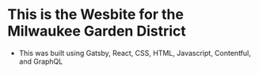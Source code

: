 # This is the Wesbite for the Milwaukee Garden District

- This was built using Gatsby, React, CSS, HTML, Javascript, Contentful, and GraphQL
